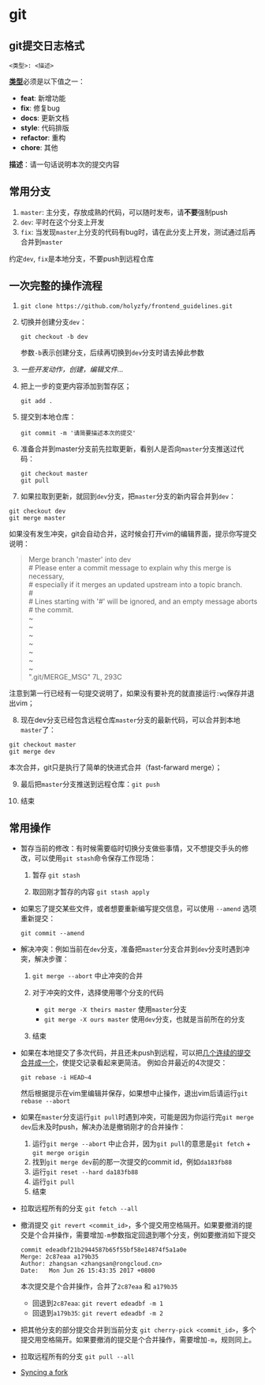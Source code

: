 # git

## git提交日志格式

    <类型>: <描述>

[**类型**](https://github.com/angular/angular.js/blob/master/CONTRIBUTING.md#type)必须是以下值之一：

- **feat**: 新增功能
- **fix**: 修复bug
- **docs**: 更新文档
- **style**: 代码排版
- **refactor**: 重构
- **chore**: 其他

**描述**：请一句话说明本次的提交内容

## 常用分支

1. `master`: 主分支，存放成熟的代码，可以随时发布，请**不要**强制push
2. `dev`: 平时在这个分支上开发
3. `fix`: 当发现`master`上分支的代码有bug时，请在此分支上开发，测试通过后再合并到`master`

约定`dev`, `fix`是本地分支，不要push到远程仓库

## 一次完整的操作流程

1. `git clone https://github.com/holyzfy/frontend_guidelines.git`
2. 切换并创建分支`dev`：
    
    `git checkout -b dev`
  
    参数`-b`表示创建分支，后续再切换到`dev`分支时请去掉此参数

3. *一些开发动作，创建，编辑文件...*
4. 把上一步的变更内容添加到暂存区；

    `git add .`

5. 提交到本地仓库：
    
    `git commit -m '请简要描述本次的提交'`
    
6. 准备合并到master分支前先拉取更新，看别人是否向`master`分支推送过代码：

    ```
    git checkout master
    git pull
    ```

7. 如果拉取到更新，就回到`dev`分支，把`master`分支的新内容合并到`dev`：

  ```
  git checkout dev
  git merge master
  ```
  
  如果没有发生冲突，git会自动合并，这时候会打开vim的编辑界面，提示你写提交说明：

  > Merge branch 'master' into dev  
  > \# Please enter a commit message to explain why this merge is necessary,  
  > \# especially if it merges an updated upstream into a topic branch.  
  > \#  
  > \# Lines starting with '#' will be ignored, and an empty message aborts  
  > \# the commit.  
  > ~  
  > ~  
  > ~  
  > ~  
  > ~  
  > ~  
  > ~  
  > ".git/MERGE_MSG" 7L, 293C  

  注意到第一行已经有一句提交说明了，如果没有要补充的就直接运行`:wq`保存并退出vim；

8. 现在dev分支已经包含远程仓库`master`分支的最新代码，可以合并到本地`master`了：

  ```
  git checkout master
  git merge dev
  ```
  本次合并，git只是执行了简单的快进式合并（fast-farward merge）；
  
9. 最后把`master`分支推送到远程仓库：`git push`

10. 结束

## 常用操作

- 暂存当前的修改：有时候需要临时切换分支做些事情，又不想提交手头的修改，可以使用`git stash`命令保存工作现场：

  1. 暂存 `git stash`

  2. 取回刚才暂存的内容 `git stash apply`

- 如果忘了提交某些文件，或者想要重新编写提交信息，可以使用 `--amend` 选项重新提交：

  ```
  git commit --amend
  ```

- 解决冲突：例如当前在`dev`分支，准备把`master`分支合并到`dev`分支时遇到冲突，解决步骤：

  1. `git merge --abort` 中止冲突的合并
  
  2. 对于冲突的文件，选择使用哪个分支的代码

        - `git merge -X theirs master` 使用`master`分支
        - `git merge -X ours master` 使用`dev`分支，也就是当前所在的分支
  
  3. 结束

- 如果在本地提交了多次代码，并且还未push到远程，可以把[几个连续的提交合并成一个](https://git-scm.com/book/zh/v2/Git-%E5%B7%A5%E5%85%B7-%E9%87%8D%E5%86%99%E5%8E%86%E5%8F%B2)，使提交记录看起来更简洁。
例如合并最近的4次提交：
  
  ```
  git rebase -i HEAD~4
  ```

  然后根据提示在vim里编辑并保存，如果想中止操作，退出vim后请运行`git rebase --abort`

- 如果在`master`分支运行`git pull`时遇到冲突，可能是因为你运行完`git merge dev`后未及时push，解决办法是撤销刚才的合并操作：
  
  1. 运行`git merge --abort` 中止合并，因为`git pull`的意思是`git fetch` + `git merge origin`
  2. 找到`git merge dev`前的那一次提交的commit id，例如`da183fb88`
  3. 运行`git reset --hard da183fb88`
  4. 运行`git pull`
  5. 结束

- 拉取远程所有的分支 `git fetch --all`

- 撤消提交 `git revert <commit_id>`，多个提交用空格隔开。如果要撤消的提交是个合并操作，需要增加`-m`参数指定回退到哪个分支，例如要撤消如下提交

  ```
  commit edeadbf21b2944587b65f55bf58e14874f5a1a0e
  Merge: 2c87eaa a179b35
  Author: zhangsan <zhangsan@rongcloud.cn>
  Date:   Mon Jun 26 15:43:35 2017 +0800
  ```
  本次提交是个合并操作，合并了`2c87eaa` 和 `a179b35`

  - 回退到`2c87eaa`: `git revert edeadbf -m 1`
  - 回退到`a179b35`: `git revert edeadbf -m 2`


- 把其他分支的部分提交合并到当前分支 `git cherry-pick <commit_id>`，多个提交用空格隔开。如果要撤消的提交是个合并操作，需要增加`-m`，规则同上。
- 拉取远程所有的分支 `git pull --all`
- [Syncing a fork](https://help.github.com/articles/syncing-a-fork/)
